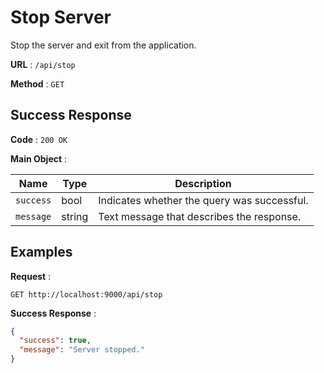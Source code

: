 # Stop Server

Stop the server and exit from the application.

**URL** : `/api/stop`

**Method** : `GET`

## Success Response

**Code** : `200 OK`

**Main Object** :

| Name      | Type   | Description                                 |
| --------- | ------ | ------------------------------------------- |
| `success` | bool   | Indicates whether the query was successful. |
| `message` | string | Text message that describes the response.   |

## Examples

**Request** :

`GET http://localhost:9000/api/stop`

**Success Response** :

```json
{
  "success": true,
  "message": "Server stopped."
}
```
